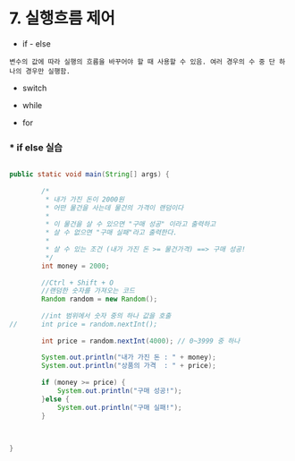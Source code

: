 # 7. 실행흐름 제어

* if - else

`변수의 값에 따라 실행의 흐름을 바꾸어야 할 때 사용할 수 있음. 여러 경우의 수 중 단 하나의 경우만 실행함.`

* switch

* while

* for

### * if else 실습

```java

public static void main(String[] args) {
		
		/*
		 * 내가 가진 돈이 2000원
		 * 어떤 물건을 사는데 물건의 가격이 랜덤이다
		 * 
		 * 이 물건을 살 수 있으면 "구매 성공" 이라고 출력하고
		 * 살 수 없으면 "구매 실패"라고 출력한다. 
		 * 
		 * 살 수 있는 조건 (내가 가진 돈 >= 물건가격) ==> 구매 성공!
		 */
		int money = 2000;
		
		//Ctrl + Shift + O
		//랜덤한 숫자를 가져오는 코드 
		Random random = new Random();
		
		//int 범위에서 숫자 중의 하나 값을 호출
//		int price = random.nextInt();
		
		int price = random.nextInt(4000); // 0~3999 중 하나 
		
		System.out.println("내가 가진 돈 : " + money);
		System.out.println("상품의 가격  : " + price);
		
		if (money >= price) {
			System.out.println("구매 성공!");
		}else {
			System.out.println("구매 실패!");
		}
		
		

}

```
